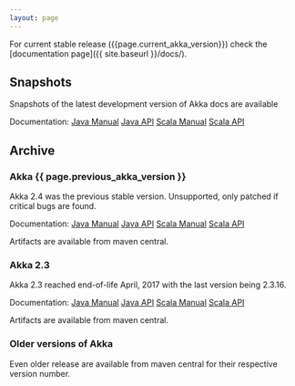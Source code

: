 ```yaml
---
layout: page
---
```


For current stable release ({{page.current_akka_version}}) check the [documentation page]({{ site.baseurl }}/docs/).

## Snapshots

Snapshots of the latest development version of Akka docs are available 

Documentation:
[Java Manual](http://doc.akka.io/docs/akka/snapshot/java.html)
[Java API](http://doc.akka.io/japi/akka/snapshot/)
[Scala Manual](http://doc.akka.io/docs/akka/snapshot/scala.html)
[Scala API](http://doc.akka.io/api/akka/snapshot/)

## Archive

### Akka {{ page.previous_akka_version }}

Akka 2.4 was the previous stable version. Unsupported, only patched if critical bugs are found.

Documentation:
[Java Manual](http://doc.akka.io/docs/akka/2.4/java.html)
[Java API](http://doc.akka.io/japi/akka/2.4)
[Scala Manual](http://doc.akka.io/docs/akka/2.4/scala.html)
[Scala API](http://doc.akka.io/api/akka/2.4)

Artifacts are available from maven central.

### Akka 2.3

Akka 2.3 reached end-of-life April, 2017 with the last version being 2.3.16.

Documentation:
[Java Manual](http://doc.akka.io/docs/akka/2.3/java.html)
[Java API](http://doc.akka.io/japi/akka/2.3)
[Scala Manual](http://doc.akka.io/docs/akka/2.3/scala.html)
[Scala API](http://doc.akka.io/api/akka/2.3)

Artifacts are available from maven central.

### Older versions of Akka

Even older release are available from maven central for their respective version number.